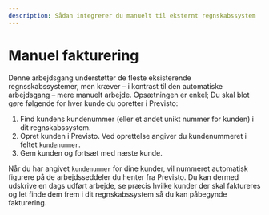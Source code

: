 ```yaml
---
description: Sådan integrerer du manuelt til eksternt regnskabssystem
---
```


# Manuel fakturering

Denne arbejdsgang understøtter de fleste eksisterende regnsskabssystemer, men kræver – i kontrast til den automatiske arbejdsgang – mere manuelt arbejde. Opsætningen er enkel; Du skal blot gøre følgende for hver kunde du opretter i Previsto:

1. Find kundens kundenummer \(eller et andet unikt nummer for kunden\) i dit regnskabssystem.
2. Opret kunden i Previsto. Ved oprettelse angiver du kundenummeret i feltet `kundenummer`.
3. Gem kunden og fortsæt med næste kunde.

Når du har angivet `kundenummer` for dine kunder, vil nummeret automatisk figurere på de arbejdsseddeler du henter fra Previsto. Du kan dermed udskrive en dags udført arbejde, se præcis hvilke kunder der skal faktureres og let finde dem frem i dit regnskabssystem så du kan påbegynde fakturering.

